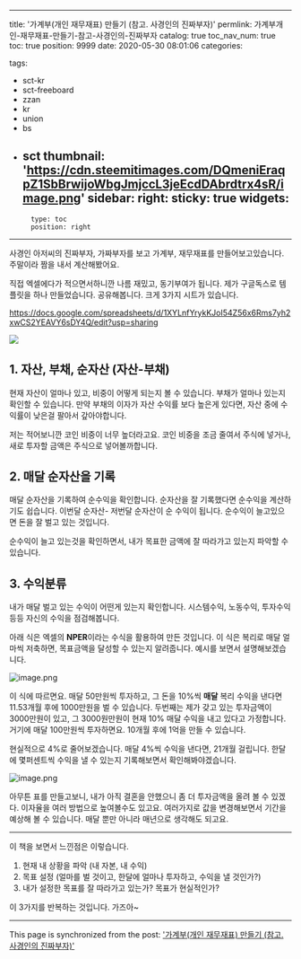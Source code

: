 
---
title: '가계부(개인 재무재표) 만들기 (참고. 사경인의 진짜부자)'
permlink: 가계부개인-재무재표-만들기-참고-사경인의-진짜부자
catalog: true
toc_nav_num: true
toc: true
position: 9999
date: 2020-05-30 08:01:06
categories:

tags:
- sct-kr
- sct-freeboard
- zzan
- kr
- union
- bs
- sct
thumbnail: 'https://cdn.steemitimages.com/DQmeniEraqpZ1SbBrwijoWbgJmjccL3jeEcdDAbrdtrx4sR/image.png'
sidebar:
    right:
        sticky: true
widgets:
    -
        type: toc
        position: right
---


사경인 아저씨의 진짜부자, 가짜부자를 보고
가계부, 재무재표를 만들어보고있습니다.
주말이라 짬을 내서 계산해봤어요.

직접 엑셀에다가 적으면서하니깐 나름 재밌고, 동기부여가 됩니다. 
제가 구글독스로 템플릿을 하나 만들었습니다. 공유해봅니다.
크게 3가지 시트가 있습니다.

https://docs.google.com/spreadsheets/d/1XYLnfYrykKJoI54Z56x6Rms7yh2xwCS2YEAVY6sDY4Q/edit?usp=sharing




![](https://cdn.steemitimages.com/DQmeniEraqpZ1SbBrwijoWbgJmjccL3jeEcdDAbrdtrx4sR/image.png)


## 1. 자산, 부채, 순자산 (자산-부채)

현재 자산이 얼마나 있고, 비중이 어떻게 되는지 볼 수 있습니다. 부채가 얼마나 있는지 확인할 수 있습니다. 만약 부채의 이자가 자산 수익률 보다 높은게 있다면, 자산 중에 수익률이 낮은걸 팔아서 갚아야합니다.

저는 적어보니깐 코인 비중이 너무 높더라고요. 코인 비중을 조금 줄여서 주식에 넣거나, 새로 투자할 금액은 주식으로 넣어볼까합니다.

## 2. 매달 순자산을 기록

매달 순자산을 기록하여 순수익을 확인합니다. 순자산을 잘 기록했다면 순수익을 계산하기도 쉽습니다. 이번달 순자산- 저번달 순자산이 순 수익이 됩니다. 순수익이 늘고있으면 돈을 잘 벌고 있는 것입니다.

순수익이 늘고 있는것을 확인하면서, 내가 목표한 금액에 잘 따라가고 있는지 파악할 수 있습니다.

## 3. 수익분류

내가 매달 벌고 있는 수익이 어떤게 있는지 확인합니다. 시스템수익, 노동수익, 투자수익 등등 자신의 수익을 점검해봅니다. 

아래 식은 엑셀의 **NPER**이라는 수식을 활용하여 만든 것입니다. 이 식은 복리로 매달 얼마씩 저축하면, 목표금액을 달성할 수 있는지 알려줍니다. 예시를 보면서 설명해보겠습니다.

![image.png](https://files.steempeak.com/file/steempeak/jacobyu/Ui7wRDGB-image.png)


이 식에 따르면요. 매달 50만원씩 투자하고, 그 돈을 10%씩 **매달** 복리 수익을 낸다면 11.53개월 후에 1000만원을 벌 수 있습니다. 두번째는 제가 갖고 있는 투자금액이 3000만원이 있고, 그 3000원만원이 현재 10% 매달 수익을 내고 있다고 가정합니다. 거기에 매달 100만원씩 투자하면요. 10개월 후에 1억을 만들 수 있습니다.

현실적으로 4%로 줄어보겠습니다. 매달 4%씩 수익을 낸다면, 21개월 걸립니다. 한달에 몇퍼센트씩 수익을 낼 수 있는지 기록해보면서 확인해봐야겠습니다.

![image.png](https://files.steempeak.com/file/steempeak/jacobyu/1lm8CE6H-image.png)

아무튼 표를 만들고보니, 내가 아직 결혼을 안했으니 좀 더 투자금액을 올려 볼 수 있겠다. 이자율을 여러 방법으로 높여볼수도 있고요. 여러가지로 값을 변경해보면서 기간을 예상해 볼 수 있습니다. 매달 뿐만 아니라 매년으로 생각해도 되고요.


---


이 책을 보면서 느낀점은 이렇습니다.

1. 현재 내 상황을 파악 (내 자본, 내 수익)
2. 목표 설정 (얼마를 벌 것이고, 한달에 얼마나 투자하고, 수익을 낼 것인가?)
3. 내가 설정한 목표를 잘 따라가고 있는가? 목표가 현실적인가?

이 3가지를 반복하는 것입니다. 가즈아~

- - -

This page is synchronized from the post: ['가계부(개인 재무재표) 만들기 (참고. 사경인의 진짜부자)'](https://steempeak.com/@jacobyu/5ztsua)
